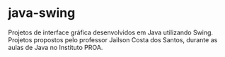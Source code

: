 # java-swing
 Projetos de interface gráfica desenvolvidos em Java utilizando Swing. Projetos propostos pelo professor Jailson Costa dos Santos, durante as aulas de Java no Instituto PROA.
